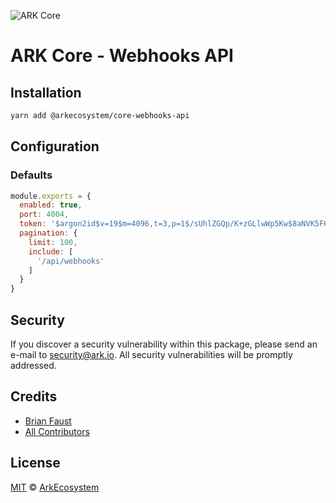![ARK Core](https://i.imgur.com/1aP6F2o.png)

# ARK Core - Webhooks API

## Installation

```bash
yarn add @arkecosystem/core-webhooks-api
```

## Configuration

### Defaults

```js
module.exports = {
  enabled: true,
  port: 4004,
  token: '$argon2id$v=19$m=4096,t=3,p=1$/sUhlZGQp/K+zGLlwWp5Kw$8aNVK5F6DU20zaA8WjBSge/xNf75793BcfBo/zj5Yxw',
  pagination: {
    limit: 100,
    include: [
      '/api/webhooks'
    ]
  }
}
```

## Security

If you discover a security vulnerability within this package, please send an e-mail to security@ark.io. All security vulnerabilities will be promptly addressed.

## Credits

- [Brian Faust](https://github.com/faustbrian)
- [All Contributors](../../../../contributors)

## License

[MIT](LICENSE) © [ArkEcosystem](https://ark.io)
